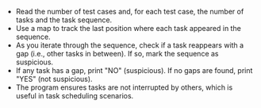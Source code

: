 - Read the number of test cases and, for each test case, the number of tasks and the task sequence.
- Use a map to track the last position where each task appeared in the sequence.
- As you iterate through the sequence, check if a task reappears with a gap (i.e., other tasks in between). If so, mark the sequence as suspicious.
- If any task has a gap, print "NO" (suspicious). If no gaps are found, print "YES" (not suspicious).
- The program ensures tasks are not interrupted by others, which is useful in task scheduling scenarios.
